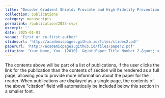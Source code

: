 ```yaml
---
title: "Decoder Gradient Shield: Provable and High-Fidelity Prevention of Gradient-Based Box-Free Watermark Removal"
collection: publications
category: manuscripts
permalink: /publication/2025-cvpr
excerpt: ''
date: 2025-01-01
venue: 'First or co-first author'
slidesurl: 'http://academicpages.github.io/files/slides2.pdf'
paperurl: 'http://academicpages.github.io/files/paper2.pdf'
citation: 'Your Name, You. (2010). &quot;Paper Title Number 2.&quot; <i>Journal 1</i>. 1(2).'
---
```


The contents above will be part of a list of publications, if the user clicks the link for the publication than the contents of section will be rendered as a full page, allowing you to provide more information about the paper for the reader. When publications are displayed as a single page, the contents of the above "citation" field will automatically be included below this section in a smaller font.
